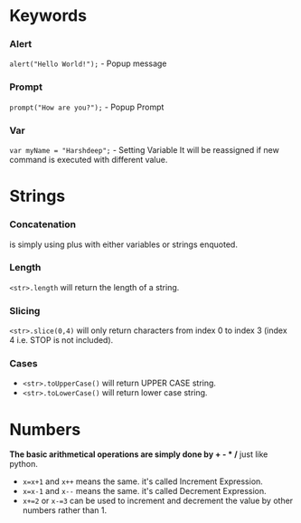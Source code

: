 # Keywords
### Alert
`alert("Hello World!");` - Popup message

### Prompt
`prompt("How are you?");` - Popup Prompt

### Var
`var myName = "Harshdeep";` - Setting Variable
It will be reassigned if new command is executed with different value.

# Strings

### Concatenation
is simply using plus with either variables or strings enquoted.

### Length
`<str>.length` will return the length of a string.

### Slicing
`<str>.slice(0,4)` will only return characters from index 0 to index 3 (index 4 i.e. STOP is not included).

### Cases
- `<str>.toUpperCase()` will return UPPER CASE string.
- `<str>.toLowerCase()` will return lower case string.

# Numbers
**The basic arithmetical operations are simply done by + - * /** just like python.

- `x=x+1` and `x++` means the same. it's called Increment Expression.
- `x=x-1` and `x--` means the same. it's called Decrement Expression.
- `x+=2` or `x-=3` can be used to increment and decrement the value by other numbers rather than 1.
